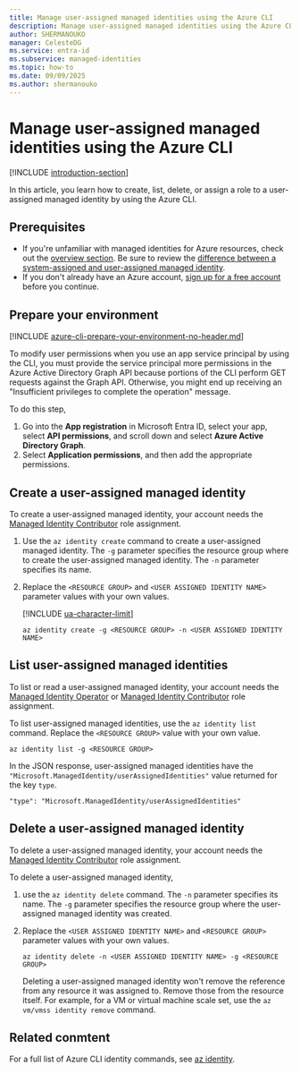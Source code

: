 ```yaml
---
title: Manage user-assigned managed identities using the Azure CLI
description: Manage user-assigned managed identities using the Azure CLI.
author: SHERMANOUKO
manager: CelesteDG
ms.service: entra-id
ms.subservice: managed-identities
ms.topic: how-to
ms.date: 09/09/2025
ms.author: shermanouko
---
```


# Manage user-assigned managed identities using the Azure CLI

[!INCLUDE [introduction-section](./includes/manage-user-assigned-identity-intro.md)]

In this article, you learn how to create, list, delete, or assign a role to a user-assigned managed identity by using the Azure CLI.

## Prerequisites

- If you're unfamiliar with managed identities for Azure resources, check out the [overview section](overview.md). Be sure to review the [difference between a system-assigned and user-assigned managed identity](overview.md#managed-identity-types).
- If you don't already have an Azure account, [sign up for a free account](https://azure.microsoft.com/free/) before you continue.

## Prepare your environment

[!INCLUDE [azure-cli-prepare-your-environment-no-header.md](~/../docs/reusable-content/azure-cli/azure-cli-prepare-your-environment-no-header.md)]

To modify user permissions when you use an app service principal by using the CLI, you must provide the service principal more permissions in the Azure Active Directory Graph API because portions of the CLI perform GET requests against the Graph API. Otherwise, you might end up receiving an "Insufficient privileges to complete the operation" message. 

To do this step, 

1. Go into the **App registration** in Microsoft Entra ID, select your app, select **API permissions**, and scroll down and select **Azure Active Directory Graph**.
1. Select **Application permissions**, and then add the appropriate permissions.

## Create a user-assigned managed identity

To create a user-assigned managed identity, your account needs the [Managed Identity Contributor](/azure/role-based-access-control/built-in-roles#managed-identity-contributor) role assignment.

1. Use the `az identity create` command to create a user-assigned managed identity. The `-g` parameter specifies the resource group where to create the user-assigned managed identity. The `-n` parameter specifies its name.
1. Replace the `<RESOURCE GROUP>` and `<USER ASSIGNED IDENTITY NAME>` parameter values with your own values.

    [!INCLUDE [ua-character-limit](~/includes/managed-identity-ua-character-limits.md)]

    ```azurecli-interactive
    az identity create -g <RESOURCE GROUP> -n <USER ASSIGNED IDENTITY NAME>
    ```

## List user-assigned managed identities

To list or read a user-assigned managed identity, your account needs the [Managed Identity Operator](/azure/role-based-access-control/built-in-roles#managed-identity-operator) or [Managed Identity Contributor](/azure/role-based-access-control/built-in-roles#managed-identity-contributor) role assignment.

To list user-assigned managed identities, use the `az identity list` command. Replace the `<RESOURCE GROUP>` value with your own value.

```azurecli-interactive
az identity list -g <RESOURCE GROUP>
```

In the JSON response, user-assigned managed identities have the `"Microsoft.ManagedIdentity/userAssignedIdentities"` value returned for the key `type`.

`"type": "Microsoft.ManagedIdentity/userAssignedIdentities"`

## Delete a user-assigned managed identity

To delete a user-assigned managed identity, your account needs the [Managed Identity Contributor](/azure/role-based-access-control/built-in-roles#managed-identity-contributor) role assignment.

To delete a user-assigned managed identity, 

1. use the `az identity delete` command. The `-n` parameter specifies its name. The `-g` parameter specifies the resource group where the user-assigned managed identity was created.
1. Replace the `<USER ASSIGNED IDENTITY NAME>` and `<RESOURCE GROUP>` parameter values with your own values.

    ```azurecli-interactive
    az identity delete -n <USER ASSIGNED IDENTITY NAME> -g <RESOURCE GROUP>
    ```

    Deleting a user-assigned managed identity won't remove the reference from any resource it was assigned to. Remove those from the resource itself. For example, for a VM or virtual machine scale set, use the `az vm/vmss identity remove` command.

## Related conmtent

For a full list of Azure CLI identity commands, see [az identity](/cli/azure/identity).
